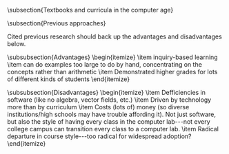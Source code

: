 \subsection{Textbooks and curricula in the computer age}


\subsection{Previous approaches}

Cited previous research should back up the advantages and disadvantages
below.


\subsubsection{Advantages}
\begin{itemize}
\item inquiry-based learning 
\item can do examples too large to do by hand, concentrating on the concepts
rather than arithmetic 
\item Demonstrated higher grades for lots of different kinds of students 
\end{itemize}

\subsubsection{Disadvantages}
\begin{itemize}
\item Defficiencies in software (like no algebra, vector fields, etc.) 
\item Driven by technology more than by curriculum 
\item Costs (lots of) money (so diverse institutions/high schools may have
trouble affording it). Not just software, but also the style of having
every class in the computer lab---not every college campus can transition
every class to a computer lab. 
\item Radical departure in course style---too radical for widespread adoption?
\end{itemize}
